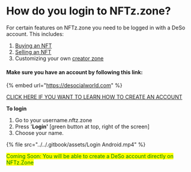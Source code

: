 # How do you login to NFTz.zone?

For certain features on NFTz.zone you need to be logged in with a DeSo account. This includes:&#x20;

1. [Buying an NFT](../../nft/buying-nft-intro/how-to-buy-an-nft.md)
2. [Selling an NFT](../../nft/selling-nft-intro/)&#x20;
3. Customizing your own [creator zone](../../creator-zone/creator-zone-intro/)

#### Make sure you have an account by following this link:

{% embed url="https://desocialworld.com" %}

[CLICK HERE IF YOU WANT TO LEARN HOW TO CREATE AN ACCOUNT](how-do-you-make-a-deso-identity.md)

<mark style="color:green;"></mark>

**To login**

1. Go to your username.nftz.zone
2. Press '**Login'** \[green button at top, right of the screen]
3. Choose your name.

{% file src="../../.gitbook/assets/Login Android.mp4" %}

<mark style="color:green;">Coming Soon: You will be able to create a DeSo account directly on NFTz.Zone</mark>
